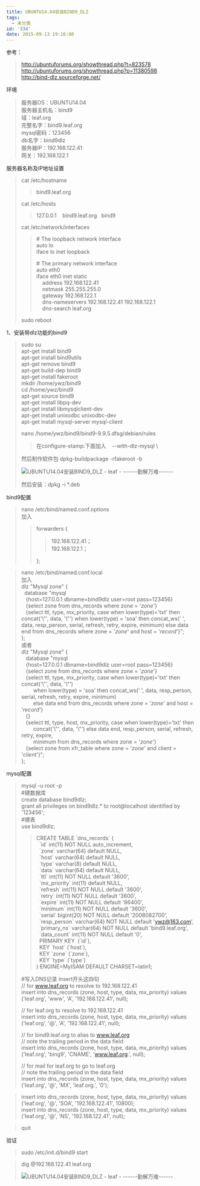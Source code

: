 ```yaml
---
title: UBUNTU14.04安装BIND9_DLZ
tags:
  - 未分类
id: '334'
date: 2015-09-13 19:16:00
---
```


参考：  

> http://ubuntuforums.org/showthread.php?t=823578  
> http://ubuntuforums.org/showthread.php?p=11380598  
> http://bind-dlz.sourceforge.net/  

  
环境  

> 服务器OS：UBUNTU14.04  
> 服务器主机名：bind9  
> 域：leaf.org  
> 完整名字：bind9.leaf.org  
> mysql密码：123456  
> db名字：bind9dlz  
> 服务器IP：192.168.122.41  
> 网关：192.168.122.1  
>   

服务器名称及IP地址设置  

> cat /etc/hostname  
> 
> > bind9.leaf.org  
> 
> cat /etc/hosts  
> 
> > 127.0.0.1    bind9.leaf.org   bind9  
> 
> cat /etc/network/interfaces  
> 
> > \# The loopback network interface  
> > auto lo  
> > iface lo inet loopback  
> >   
> > \# The primary network interface  
> > auto eth0  
> > iface eth0 inet static  
> >     address 192.168.122.41  
> >     netmask 255.255.255.0  
> >     gateway 192.168.122.1  
> >     dns-nameservers 192.168.122.41 192.168.122.1  
> >     dns-search leaf.org  
> 
> sudo reboot  

  
1、安装带dlz功能的bind9  

> sudo su  
> apt-get install bind9  
> apt-get install bind9utils  
> apt-get remove bind9  
> apt-get build-dep bind9  
> apt-get install fakeroot  
> mkdir /home/ywz/bind9  
> cd /home/ywz/bind9  
> apt-get source bind9  
> apt-get install libpq-dev  
> apt-get install libmysqlclient-dev  
> apt-get install unixodbc unixodbc-dev  
> apt-get install mysql-server mysql-client  
>   
> nano /home/ywz/bind9/bind9-9.9.5.dfsg/debian/rules  
> 
> > 在configure-stamp:下面加入    --with-dlz-mysql \\  
> 
> 然后制作软件包 dpkg-buildpackage -rfakeroot -b  
> 
> ![UBUNTU14.04安装BIND9_DLZ - leaf - ------勤解万难------](http://img2.ph.126.net/dZv-i8qbHFlbF3c5bOJeOQ==/6631405315769279714.png "UBUNTU14.04安装BIND9_DLZ - leaf - ------勤解万难------")
> 
> 然后安装：dpkg -i \*.deb  

  
bind9配置  

> nano /etc/bind/named.conf.options  
> 加入  
> 
> > forwarders {  
> > 
> > > 192.168.122.41；  
> > > 192.168.122.1；  
> > 
> > };  

> nano /etc/bind/named.conf.local  
> 加入  
> dlz "Mysql zone" {  
>   database "mysql  
>    {host=127.0.0.1 dbname=bind9dlz user=root pass=123456}  
>    {select zone from dns\_records where zone = '$zone$'}  
>    {select ttl, type, mx\_priority, case when lower(type)='txt' then concat('\\"', data, '\\"') when lower(type) = 'soa' then concat\_ws(' ', data, resp\_person, serial, refresh, retry, expire, minimum) else data end from dns\_records where zone = '$zone$' and host = '$record$'}";  
> };  
> 或者  
> dlz "Mysql zone" {  
>    database "mysql  
>    {host=127.0.0.1 dbname=bind9dlz user=root pass=123456}  
>    {select zone from dns\_records where zone = '$zone$'}  
>    {select ttl, type, mx\_priority, case when lower(type)='txt' then concat('\\"', data, '\\"')  
>         when lower(type) = 'soa' then concat\_ws(' ', data, resp\_person, serial, refresh, retry, expire, minimum)  
>         else data end from dns\_records where zone = '$zone$' and host = '$record$'}  
>    {}  
>    {select ttl, type, host, mx\_priority, case when lower(type)='txt' then  
>         concat('\\"', data, '\\"') else data end, resp\_person, serial, refresh, retry, expire,  
>         minimum from dns\_records where zone = '$zone$'}  
>    {select zone from xfr\_table where zone = '$zone$' and client = '$client$'}";  
> };  
>   

  
mysql配置  

> mysql -u root -p  
> #建数据库  
> create database bind9dlz;  
> grant all privileges on bind9dlz.\* to root@localhost identified by '123456';  
> #建表  
> use bind9dlz;  
> 
> > CREATE TABLE \`dns\_records\` (  
> >   \`id\` int(11) NOT NULL auto\_increment,  
> >   \`zone\` varchar(64) default NULL,  
> >   \`host\` varchar(64) default NULL,  
> >   \`type\` varchar(8) default NULL,  
> >   \`data\` varchar(64) default NULL,  
> >   \`ttl\` int(11) NOT NULL default '3600',  
> >   \`mx\_priority\` int(11) default NULL,  
> >   \`refresh\` int(11) NOT NULL default '3600',  
> >   \`retry\` int(11) NOT NULL default '3600',  
> >   \`expire\` int(11) NOT NULL default '86400',  
> >   \`minimum\` int(11) NOT NULL default '3600',  
> >   \`serial\` bigint(20) NOT NULL default '2008082700',  
> >   \`resp\_person\` varchar(64) NOT NULL default 'ywz@163.com',  
> >   \`primary\_ns\` varchar(64) NOT NULL default 'bind9.leaf.org',  
> >   \`data\_count\` int(11) NOT NULL default '0',  
> >   PRIMARY KEY  (\`id\`),  
> >   KEY \`host\` (\`host\`),  
> >   KEY \`zone\` (\`zone\`),  
> >   KEY \`type\` (\`type\`)  
> > ) ENGINE=MyISAM DEFAULT CHARSET=latin1;  
> 
> #写入DNS记录 insert开头这四句  
> // for www.leaf.org to resolve to 192.168.122.41  
> insert into dns\_records (zone, host, type, data, mx\_priority) values ('leaf.org', 'www', 'A', '192.168.122.41', null);  
>   
> // for leaf.org to resolve to 192.168.122.41  
> insert into dns\_records (zone, host, type, data, mx\_priority) values ('leaf.org', '@', 'A', '192.168.122.41', null);  
>   
> // for bind9.leaf.org to alias to www.leaf.org  
> // note the trailing period in the data field  
> insert into dns\_records (zone, host, type, data, mx\_priority) values ('leaf.org', 'bing9', 'CNAME', 'www.leaf.org.', null);  
>   
> // for mail for leaf.org to go to leaf.org  
> // note the trailing period in the data field  
> insert into dns\_records (zone, host, type, data, mx\_priority) values ('leaf.org', '@', 'MX', 'leaf.org.', '0');  

  

> insert into dns\_records (zone, host, type, data, mx\_priority) values ('leaf.org', '@', 'SOA', '192.168.122.41', 10800);  
> insert into dns\_records (zone, host, type, data, mx\_priority) values ('leaf.org', '@', 'NS', '192.168.122.41', null);  

  

> quit  

  
验证  

> sudo /etc/init.d/bind9 start  
>   

> dig @192.168.122.41 leaf.org  
> 
> ![UBUNTU14.04安装BIND9_DLZ - leaf - ------勤解万难------](http://img2.ph.126.net/j_E32s1s-kz3vAm_aRaiNg==/6630455337723668096.png "UBUNTU14.04安装BIND9_DLZ - leaf - ------勤解万难------")
> 
>